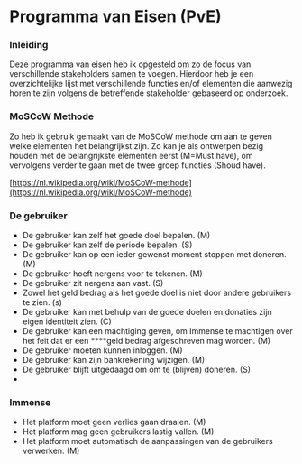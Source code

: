 # Programma van Eisen \(PvE\)

### **Inleiding**

Deze programma van eisen heb ik opgesteld om zo de focus van verschillende stakeholders samen te voegen. Hierdoor heb je een overzichtelijke lijst met verschillende functies en/of elementen die aanwezig horen te zijn volgens de betreffende stakeholder gebaseerd op onderzoek. 

### MoSCoW Methode

Zo heb ik gebruik gemaakt van de MoSCoW methode om aan te geven welke elementen het belangrijkst zijn. Zo kan je als ontwerpen bezig houden met de belangrijkste elementen eerst \(M=Must have\), om vervolgens verder te gaan met de twee groep functies \(Shoud have\).

[https://nl.wikipedia.org/wiki/MoSCoW-methode](https://nl.wikipedia.org/wiki/MoSCoW-methode)

### **De gebruiker**

* De gebruiker kan zelf het goede doel bepalen. \(M\)
* De gebruiker kan zelf de periode bepalen. \(S\)
* De gebruiker kan op een ieder gewenst moment stoppen met doneren. \(M\)
* De gebruiker hoeft nergens voor te tekenen. \(M\)
* De gebruiker zit nergens aan vast. \(S\)
* Zowel het geld bedrag als het goede doel is niet door andere gebruikers te zien. \(s\)
* De gebruiker kan met behulp van de goede doelen en donaties zijn eigen identiteit zien. \(C\)
* De gebruiker kan een machtiging geven, om Immense te machtigen over het feit dat er een ****geld bedrag afgeschreven mag worden. \(M\) 
* De gebruiker moeten kunnen inloggen. \(M\)
* De gebruiker kan zijn  bankrekening wijzigen. \(M\)
* De gebruiker blijft uitgedaagd om om te \(blijven\) doneren. \(S\)
* 
### **Immense**

* Het platform moet geen verlies gaan draaien. \(M\)
* Het platform mag geen gebruikers lastig vallen. \(M\)
* Het platform moet automatisch de aanpassingen van de gebruikers verwerken. \(M\)


